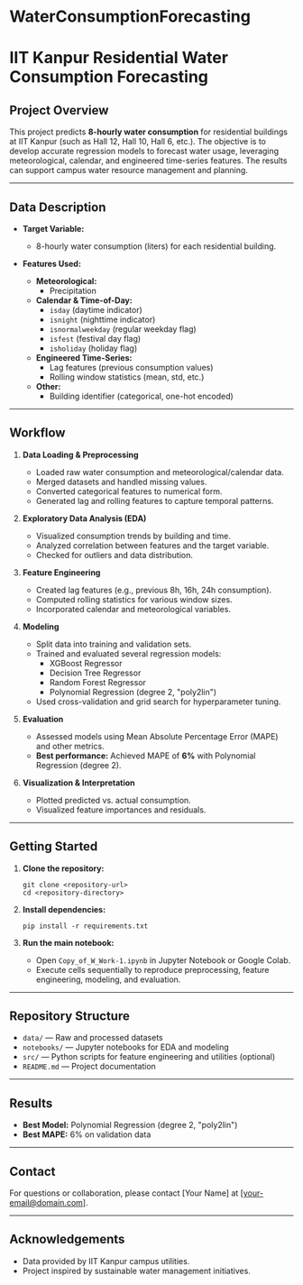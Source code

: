 # WaterConsumptionForecasting
# IIT Kanpur Residential Water Consumption Forecasting

## Project Overview

This project predicts **8-hourly water consumption** for residential buildings at IIT Kanpur (such as Hall 12, Hall 10, Hall 6, etc.). The objective is to develop accurate regression models to forecast water usage, leveraging meteorological, calendar, and engineered time-series features. The results can support campus water resource management and planning.

---

## Data Description

- **Target Variable:**  
  - 8-hourly water consumption (liters) for each residential building.

- **Features Used:**
  - **Meteorological:**  
    - Precipitation
  - **Calendar & Time-of-Day:**  
    - `isday` (daytime indicator)
    - `isnight` (nighttime indicator)
    - `isnormalweekday` (regular weekday flag)
    - `isfest` (festival day flag)
    - `isholiday` (holiday flag)
  - **Engineered Time-Series:**  
    - Lag features (previous consumption values)
    - Rolling window statistics (mean, std, etc.)
  - **Other:**  
    - Building identifier (categorical, one-hot encoded)

---

## Workflow

1. **Data Loading & Preprocessing**
    - Loaded raw water consumption and meteorological/calendar data.
    - Merged datasets and handled missing values.
    - Converted categorical features to numerical form.
    - Generated lag and rolling features to capture temporal patterns.

2. **Exploratory Data Analysis (EDA)**
    - Visualized consumption trends by building and time.
    - Analyzed correlation between features and the target variable.
    - Checked for outliers and data distribution.

3. **Feature Engineering**
    - Created lag features (e.g., previous 8h, 16h, 24h consumption).
    - Computed rolling statistics for various window sizes.
    - Incorporated calendar and meteorological variables.

4. **Modeling**
    - Split data into training and validation sets.
    - Trained and evaluated several regression models:
        - XGBoost Regressor
        - Decision Tree Regressor
        - Random Forest Regressor
        - Polynomial Regression (degree 2, "poly2lin")
    - Used cross-validation and grid search for hyperparameter tuning.

5. **Evaluation**
    - Assessed models using Mean Absolute Percentage Error (MAPE) and other metrics.
    - **Best performance:** Achieved MAPE of **6%** with Polynomial Regression (degree 2).

6. **Visualization & Interpretation**
    - Plotted predicted vs. actual consumption.
    - Visualized feature importances and residuals.

---

## Getting Started

1. **Clone the repository:**
    ```
    git clone <repository-url>
    cd <repository-directory>
    ```

2. **Install dependencies:**
    ```
    pip install -r requirements.txt
    ```

3. **Run the main notebook:**
    - Open `Copy_of_W_Work-1.ipynb` in Jupyter Notebook or Google Colab.
    - Execute cells sequentially to reproduce preprocessing, feature engineering, modeling, and evaluation.

---

## Repository Structure

- `data/` — Raw and processed datasets
- `notebooks/` — Jupyter notebooks for EDA and modeling
- `src/` — Python scripts for feature engineering and utilities (optional)
- `README.md` — Project documentation

---

## Results

- **Best Model:** Polynomial Regression (degree 2, "poly2lin")
- **Best MAPE:** 6% on validation data

---

## Contact

For questions or collaboration, please contact [Your Name] at [your-email@domain.com].

---

## Acknowledgements

- Data provided by IIT Kanpur campus utilities.
- Project inspired by sustainable water management initiatives.

